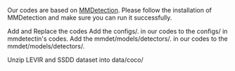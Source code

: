 Our codes are based on [MMDetection](https://github.com/open-mmlab/mmdetection). Please follow the installation of MMDetection 
and make sure you can run it successfully.

Add and Replace the codes
Add the configs/. in our codes to the configs/ in mmdetectin's codes.
Add the mmdet/models/detectors/. in our codes to the mmdet/models/detectors/.

Unzip LEVIR and SSDD dataset into data/coco/
